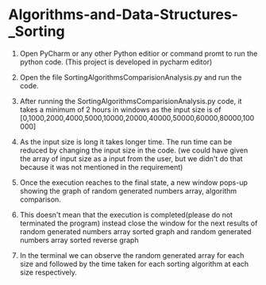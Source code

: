 # Algorithms-and-Data-Structures-_Sorting

1. Open PyCharm or any other Python editior or command promt to run the python code. 
	(This project is developed in pycharm editor)

2. Open the file SortingAlgorithmsComparisionAnalysis.py and run the code.

3. After running the SortingAlgorithmsComparisionAnalysis.py code, it takes a minimum of 2 hours in windows as the input size is of 
	[0,1000,2000,4000,5000,10000,20000,40000,50000,60000,80000,100000]

4. As the input size is long it takes longer time. The run time can be reduced by changing the input size in the code.
	(we could have given the array of input size as a input from the user, but we didn't do that because it was not mentioned in the requirement)

5. Once the execution reaches to the final state, a new window pops-up showing the graph of random generated numbers array, algorithm comparison.

6. This doesn't mean that the execution is completed(please do not terminated the program) instead close the window for the next results of 
	random generated numbers array sorted graph and 
	random generated numbers array sorted reverse graph

7. In the terminal we can observe the random generated array for each size and followed by the time taken for each sorting algorithm at each size respectively.
